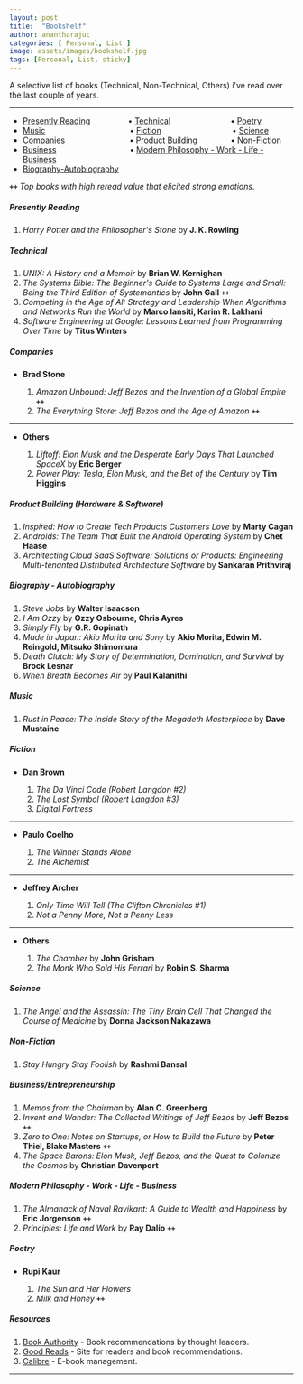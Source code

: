 ```yaml
---
layout: post
title:  "Bookshelf"
author: anantharajuc
categories: [ Personal, List ]
image: assets/images/bookshelf.jpg
tags: [Personal, List, sticky]
---
```


A selective list of books (Technical, Non-Technical, Others) i've read over the last couple of years.  

--- 

- [Presently Reading](#presently-reading)&nbsp;&nbsp;&nbsp;&nbsp;&nbsp;&nbsp;&nbsp;&nbsp;&nbsp;&nbsp;&nbsp;&nbsp;&nbsp;&nbsp;&nbsp;&nbsp;&nbsp;&#8226;&nbsp;[Technical](#technical)&nbsp;&nbsp;&nbsp;&nbsp;&nbsp;&nbsp;&nbsp;&nbsp;&nbsp;&nbsp;&nbsp;&nbsp;&nbsp;&nbsp;&nbsp;&nbsp;&nbsp;&nbsp;&nbsp;&nbsp;&nbsp;&nbsp;&nbsp;&nbsp;&nbsp;&nbsp;&nbsp;&#8226;&nbsp;[Poetry](#poetry)
- [Music](#music)&nbsp;&nbsp;&nbsp;&nbsp;&nbsp;&nbsp;&nbsp;&nbsp;&nbsp;&nbsp;&nbsp;&nbsp;&nbsp;&nbsp;&nbsp;&nbsp;&nbsp;&nbsp;&nbsp;&nbsp;&nbsp;&nbsp;&nbsp;&nbsp;&nbsp;&nbsp;&nbsp;&nbsp;&nbsp;&nbsp;&nbsp;&nbsp;&nbsp;&nbsp;&nbsp;&nbsp;&nbsp;&nbsp;&#8226;&nbsp;[Fiction](#fiction)&nbsp;&nbsp;&nbsp;&nbsp;&nbsp;&nbsp;&nbsp;&nbsp;&nbsp;&nbsp;&nbsp;&nbsp;&nbsp;&nbsp;&nbsp;&nbsp;&nbsp;&nbsp;&nbsp;&nbsp;&nbsp;&nbsp;&nbsp;&nbsp;&nbsp;&nbsp;&nbsp;&nbsp;&nbsp;&nbsp;&nbsp;&nbsp;&#8226;&nbsp;[Science](#science)
- [Companies](#companies)&nbsp;&nbsp;&nbsp;&nbsp;&nbsp;&nbsp;&nbsp;&nbsp;&nbsp;&nbsp;&nbsp;&nbsp;&nbsp;&nbsp;&nbsp;&nbsp;&nbsp;&nbsp;&nbsp;&nbsp;&nbsp;&nbsp;&nbsp;&nbsp;&nbsp;&nbsp;&nbsp;&nbsp;&nbsp;&#8226;&nbsp;[Product Building](#product-building)&nbsp;&nbsp;&nbsp;&nbsp;&nbsp;&nbsp;&nbsp;&nbsp;&nbsp;&nbsp;&nbsp;&nbsp;&nbsp;&nbsp;&nbsp;&#8226;&nbsp;[Non-Fiction](#non---fiction)
- [Business](#business)&nbsp;&nbsp;&nbsp;&nbsp;&nbsp;&nbsp;&nbsp;&nbsp;&nbsp;&nbsp;&nbsp;&nbsp;&nbsp;&nbsp;&nbsp;&nbsp;&nbsp;&nbsp;&nbsp;&nbsp;&nbsp;&nbsp;&nbsp;&nbsp;&nbsp;&nbsp;&nbsp;&nbsp;&nbsp;&nbsp;&nbsp;&nbsp;&nbsp;&#8226;&nbsp;[Modern Philosophy - Work - Life - Business](#modern-philosophy---work---life---business)
- [Biography-Autobiography](#biography---autobiography)

**`++`** *Top books with high reread value that elicited strong emotions.* 

<h5 class="font-weight-bold spanborder text-danger text-capitalize"><span>Presently Reading</span></h5>

1. *Harry Potter and the Philosopher's Stone* by **J. K. Rowling**  

<h5 class="font-weight-bold spanborder text-danger text-capitalize"><span>Technical</span></h5>

1. *UNIX: A History and a Memoir* by **Brian W. Kernighan**
2. *The Systems Bible: The Beginner's Guide to Systems Large and Small: Being the Third Edition of Systemantics* by **John Gall** **`++`**
3. *Competing in the Age of AI: Strategy and Leadership When Algorithms and Networks Run the World* by **Marco Iansiti, Karim R. Lakhani**
4. *Software Engineering at Google: Lessons Learned from Programming Over Time* by **Titus Winters**

<h5 class="font-weight-bold spanborder text-danger text-capitalize"><span>Companies</span></h5>

- **Brad Stone**

	1. *Amazon Unbound: Jeff Bezos and the Invention of a Global Empire* **`++`**  
	2. *The Everything Store: Jeff Bezos and the Age of Amazon* **`++`** 
	
--- 	

- **Others**

	1. *Liftoff: Elon Musk and the Desperate Early Days That Launched SpaceX* by **Eric Berger**  
	2. *Power Play: Tesla, Elon Musk, and the Bet of the Century* by **Tim Higgins**  
	
<h5 class="font-weight-bold spanborder text-danger text-capitalize"><span>Product Building (Hardware & Software)</span></h5>

1. *Inspired: How to Create Tech Products Customers Love* by **Marty Cagan**  
2. *Androids: The Team That Built the Android Operating System* by **Chet Haase**  
3. *Architecting Cloud SaaS Software: Solutions or Products: Engineering Multi-tenanted Distributed Architecture Software* by **Sankaran Prithviraj**  

<h5 class="font-weight-bold spanborder text-danger text-capitalize"><span>Biography - Autobiography</span></h5>

1. *Steve Jobs* by **Walter Isaacson** 
2. *I Am Ozzy* by **Ozzy Osbourne, Chris Ayres**
3. *Simply Fly* by **G.R. Gopinath**
4. *Made in Japan: Akio Morita and Sony* by **Akio Morita, Edwin M. Reingold, Mitsuko Shimomura**
5. *Death Clutch: My Story of Determination, Domination, and Survival* by **Brock Lesnar**
6. *When Breath Becomes Air* by **Paul Kalanithi**

<h5 class="font-weight-bold spanborder text-danger text-capitalize"><span>Music</span></h5>

1. *Rust in Peace: The Inside Story of the Megadeth Masterpiece* by **Dave Mustaine**

<h5 class="font-weight-bold spanborder text-danger text-capitalize"><span>Fiction</span></h5>

- **Dan Brown** 

	1. *The Da Vinci Code (Robert Langdon #2)* 
	2. *The Lost Symbol (Robert Langdon #3)* 
	3. *Digital Fortress*
	
---

- **Paulo Coelho**

	1. *The Winner Stands Alone*
	2. *The Alchemist*
	
---	
	
- **Jeffrey Archer**

	1. *Only Time Will Tell (The Clifton Chronicles #1)* 
	2. *Not a Penny More, Not a Penny Less*

---

- **Others**

	1. *The Chamber* by **John Grisham**
	2. *The Monk Who Sold His Ferrari* by **Robin S. Sharma**

<h5 class="font-weight-bold spanborder text-danger text-capitalize"><span>Science</span></h5>

1. *The Angel and the Assassin: The Tiny Brain Cell That Changed the Course of Medicine* by **Donna Jackson Nakazawa**	

<h5 class="font-weight-bold spanborder text-danger text-capitalize"><span>Non-Fiction</span></h5>

1. *Stay Hungry Stay Foolish* by **Rashmi Bansal**

<h5 class="font-weight-bold spanborder text-danger text-capitalize"><span>Business/Entrepreneurship</span></h5>

1. *Memos from the Chairman* by **Alan C. Greenberg**  
2. *Invent and Wander: The Collected Writings of Jeff Bezos* by **Jeff Bezos** **`++`**  
3. *Zero to One: Notes on Startups, or How to Build the Future* by **Peter Thiel, Blake Masters**  **`++`**  
4. *The Space Barons: Elon Musk, Jeff Bezos, and the Quest to Colonize the Cosmos* by **Christian Davenport**  

<h5 class="font-weight-bold spanborder text-danger text-capitalize"><span>Modern Philosophy - Work - Life - Business</span></h5>

1. *The Almanack of Naval Ravikant: A Guide to Wealth and Happiness* by **Eric Jorgenson** **`++`**
2. *Principles: Life and Work* by **Ray Dalio** **`++`**  

<h5 class="font-weight-bold spanborder text-danger text-capitalize"><span>Poetry</span></h5>

- **Rupi Kaur**

	1. *The Sun and Her Flowers*
	2. *Milk and Honey* **`++`**

<h5 class="font-weight-bold spanborder text-danger text-capitalize"><span>Resources</span></h5>

1. <a href="https://bookauthority.org/">Book Authority</a> - Book recommendations by thought leaders.
2. <a href="https://www.goodreads.com/">Good Reads</a> - Site for readers and book recommendations. 
2. <a href="https://calibre-ebook.com/">Calibre</a> - E-book management. 

---